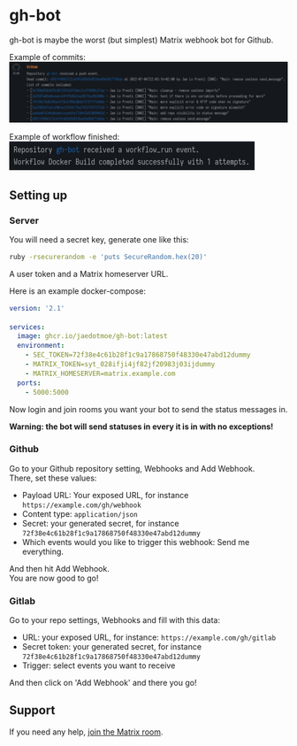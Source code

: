 # gh-bot

gh-bot is maybe the worst (but simplest) Matrix webhook bot for Github.  

Example of commits:
![Screenshot of Element showing a list of commits sent by the bot.](data/example-commits.png)

Example of workflow finished:
![Screenshot of Element showing a workflow ended event.](data/example-workflow.png)

## Setting up

### Server

You will need a secret key, generate one like this:

```bash
ruby -rsecurerandom -e 'puts SecureRandom.hex(20)'
```

A user token and a Matrix homeserver URL.

Here is an example docker-compose:

```yaml
version: '2.1'

services:
  image: ghcr.io/jaedotmoe/gh-bot:latest
  environment:
    - SEC_TOKEN=72f38e4c61b28f1c9a17868750f48330e47abd12dummy
    - MATRIX_TOKEN=syt_028ifji4jf82jf20983j03ijdummy
    - MATRIX_HOMESERVER=matrix.example.com
  ports:
    - 5000:5000
```

Now login and join rooms you want your bot to send the status messages in.

**Warning: the bot will send statuses in every it is in with no exceptions!**

### Github

Go to your Github repository setting, Webhooks and Add Webhook.  
There, set these values:

 - Payload URL: Your exposed URL, for instance `https://example.com/gh/webhook`
 - Content type: `application/json`
 - Secret: your generated secret, for instance `72f38e4c61b28f1c9a17868750f48330e47abd12dummy`
 - Which events would you like to trigger this webhook: Send me everything.

And then hit Add Webhook.  
You are now good to go!

### Gitlab

Go to your repo settings, Webhooks and fill with this data:
 
 - URL: your exposed URL, for instance: `https://example.com/gh/gitlab`
 - Secret token: your generated secret, for instance `72f38e4c61b28f1c9a17868750f48330e47abd12dummy`
 - Trigger: select events you want to receive

And then click on 'Add Webhook' and there you go!

## Support

If you need any help, [join the Matrix room](https://matrix.to/#/#home:jae.fi).
